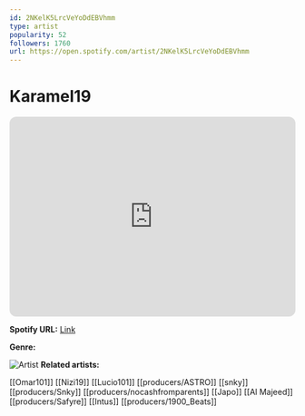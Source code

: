 ```yaml
---
id: 2NKelK5LrcVeYoDdEBVhmm
type: artist
popularity: 52
followers: 1760
url: https://open.spotify.com/artist/2NKelK5LrcVeYoDdEBVhmm
---
```

# Karamel19

<iframe style="border-radius:12px" src="https://open.spotify.com/embed/artist/2NKelK5LrcVeYoDdEBVhmm" width="100%" height="352" frameBorder="0" allowfullscreen="" allow="autoplay; clipboard-write; encrypted-media; fullscreen; picture-in-picture" loading="lazy"></iframe>

**Spotify URL:** [Link](https://open.spotify.com/artist/2NKelK5LrcVeYoDdEBVhmm)

**Genre:** 

![Artist](https://i.scdn.co/image/ab6761610000e5ebb29701c2dc24823c9f5e35b8)
**Related artists:**

[[Omar101]]
[[Nizi19]]
[[Lucio101]]
[[producers/ASTRO]]
[[snky]]
[[producers/Snky]]
[[producers/nocashfromparents]]
[[Japo]]
[[Al Majeed]]
[[producers/Safyre]]
[[Intus]]
[[producers/1900_Beats]]
